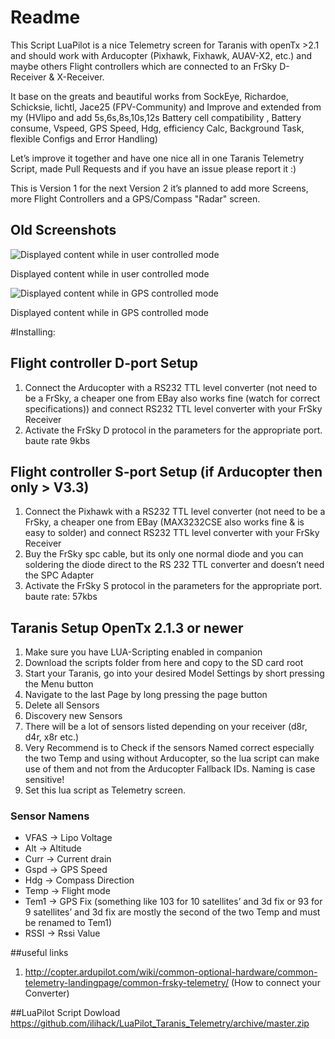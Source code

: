 # Readme
This Script LuaPilot is a nice Telemetry screen for Taranis with openTx >2.1 and should work with Arducopter (Pixhawk, Fixhawk, AUAV-X2, etc.) and maybe others Flight controllers which are connected to an FrSky D-Receiver & X-Receiver.

It base on the greats and beautiful works from SockEye, Richardoe, Schicksie, lichtl, Jace25 (FPV-Community) and Improve and extended from my (HVlipo and add 5s,6s,8s,10s,12s Battery cell compatibility , Battery consume, Vspeed, GPS Speed, Hdg, efficiency Calc, Background Task, flexible Configs and Error Handling)

Let’s improve it together and have one nice all in one Taranis Telemetry Script, made Pull Requests and if you have an issue please report it :)

This is Version 1 for the next Version 2 it’s planned to add more Screens, more Flight Controllers and a GPS/Compass "Radar" screen.

## Old Screenshots
![Displayed content while in user controlled mode](https://raw.githubusercontent.com/Jace25/LUA-Taranis-Pixhawk/master/lua1.JPG)

Displayed content while in user controlled mode



![Displayed content while in GPS controlled mode](https://raw.githubusercontent.com/Jace25/LUA-Taranis-Pixhawk/master/lua2.JPG)

Displayed content while in GPS controlled mode

#Installing:
## Flight controller D-port Setup
1. Connect the Arducopter with a RS232 TTL level converter (not need to be a FrSky, a cheaper one from EBay also works fine (watch for correct specifications)) and connect RS232 TTL level converter with your FrSky Receiver
2. Activate the FrSky D protocol in the parameters for the appropriate port. baute rate 9kbs

## Flight controller S-port Setup (if Arducopter then only > V3.3)
1. Connect the Pixhawk with a RS232 TTL level converter (not need to be a FrSky, a cheaper one from EBay (MAX3232CSE also works fine & is easy to solder) and connect RS232 TTL level converter with your FrSky Receiver
2. Buy the FrSky spc cable, but its only one normal diode and you can soldering the diode direct to the RS 232 TTL converter and doesn’t need the SPC Adapter
3. Activate the FrSky S protocol in the parameters for the appropriate port. baute rate: 57kbs

## Taranis Setup OpenTx 2.1.3 or newer
1. Make sure you have LUA-Scripting enabled in companion
2. Download the scripts folder from here and copy to the SD card root
3. Start your Taranis, go into your desired Model Settings by short pressing the Menu button
4. Navigate to the last Page by long pressing the page button
5. Delete all Sensors
6. Discovery new Sensors
7. There will be a lot of sensors listed depending on your receiver (d8r, d4r, x8r etc.)
8. Very Recommend is to Check if the sensors Named correct especially the two Temp and using without Arducopter, so the lua script can make use of them and not from the Arducopter Fallback IDs. Naming is case sensitive!
9. Set this lua script as Telemetry screen.

### Sensor Namens
* VFAS -> Lipo Voltage
* Alt -> Altitude
* Curr -> Current drain
* Gspd -> GPS Speed
* Hdg -> Compass Direction
* Temp -> Flight mode
* Tem1 -> GPS Fix (something like 103 for 10 satellites’ and 3d fix or 93 for 9 satellites’ and 3d fix are mostly the second    of the two Temp and must be renamed to Tem1)
* RSSI -> Rssi Value

##useful links
1. http://copter.ardupilot.com/wiki/common-optional-hardware/common-telemetry-landingpage/common-frsky-telemetry/ (How to connect your Converter)

##LuaPilot Script Dowload
https://github.com/ilihack/LuaPilot_Taranis_Telemetry/archive/master.zip

